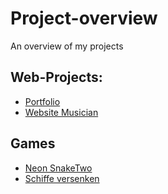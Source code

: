 # Project-overview
An overview of my projects

## Web-Projects:
- [Portfolio](https://www.fabricenadal.com/)
- [Website Musician](https://fritz-bergmann.vercel.app/)

## Games
- [Neon SnakeTwo](https://fabricemru.github.io/NeonSnakeTwoGame/)
- [Schiffe versenken](https://schiffe-versenken.vercel.app/)
